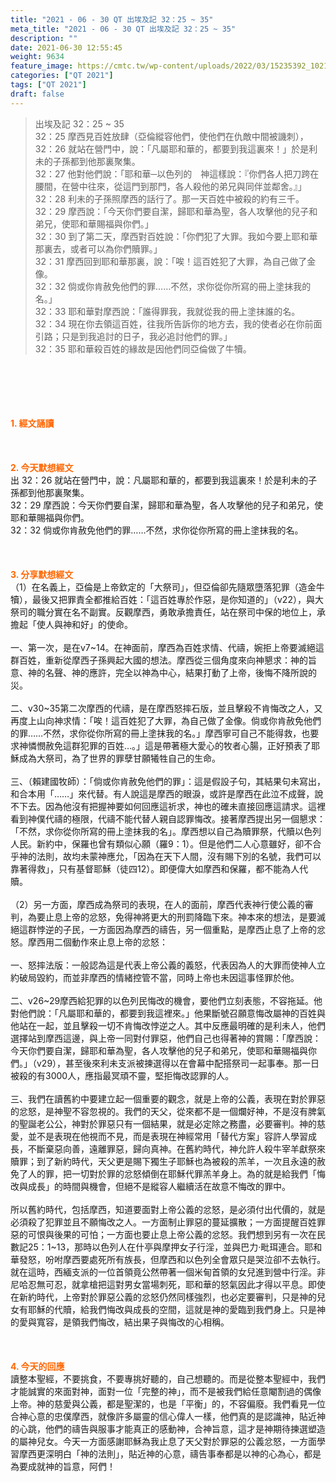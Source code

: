 ```yaml
---
title: "2021 - 06 - 30 QT 出埃及記 32：25 ~ 35"
meta_title: "2021 - 06 - 30 QT 出埃及記 32：25 ~ 35"
description: ""
date: 2021-06-30 12:55:45
weight: 9634
feature_image: https://cmtc.tw/wp-content/uploads/2022/03/15235392_10211799862337740_180693556567566654_o-1.webp
categories: ["QT 2021"]
tags: ["QT 2021"]
draft: false
---
```


<blockquote>出埃及記 32：25 ~ 35<br />
32：25 摩西見百姓放肆（亞倫縱容他們，使他們在仇敵中間被譏刺），<br />
32：26 就站在營門中，說：「凡屬耶和華的，都要到我這裏來！」於是利未的子孫都到他那裏聚集。<br />
32：27 他對他們說：「耶和華─以色列的　神這樣說：『你們各人把刀跨在腰間，在營中往來，從這門到那門，各人殺他的弟兄與同伴並鄰舍。』」<br />
32：28 利未的子孫照摩西的話行了。那一天百姓中被殺的約有三千。<br />
32：29 摩西說：「今天你們要自潔，歸耶和華為聖，各人攻擊他的兒子和弟兄，使耶和華賜福與你們。」<br />
32：30 到了第二天，摩西對百姓說：「你們犯了大罪。我如今要上耶和華那裏去，或者可以為你們贖罪。」<br />
32：31 摩西回到耶和華那裏，說：「唉！這百姓犯了大罪，為自己做了金像。<br />
32：32 倘或你肯赦免他們的罪……不然，求你從你所寫的冊上塗抹我的名。」<br />
32：33 耶和華對摩西說：「誰得罪我，我就從我的冊上塗抹誰的名。<br />
32：34 現在你去領這百姓，往我所告訴你的地方去，我的使者必在你前面引路；只是到我追討的日子，我必追討他們的罪。」<br />
32：35 耶和華殺百姓的緣故是因他們同亞倫做了牛犢。</blockquote><br />
&nbsp;<br />
<br />
&nbsp;<br />
<br />
<span style="color: #ff6600;"><strong>1. </strong><strong>經文誦讀</strong></span><br />
<br />
<span style="color: #ff6600;"><strong> </strong></span><br />
<br />
<span style="color: #ff6600;"><strong>2. 今天默想</strong><strong>經文<br />
</strong></span>出 32：26 就站在營門中，說：凡屬耶和華的，都要到我這裏來！於是利未的子孫都到他那裏聚集。<br />
32：29 摩西說：今天你們要自潔，歸耶和華為聖，各人攻擊他的兒子和弟兄，使耶和華賜福與你們。<br />
32：32 倘或你肯赦免他們的罪……不然，求你從你所寫的冊上塗抹我的名。<br />
<br />
&nbsp;<br />
<br />
<span style="color: #ff6600;"><strong>3. 分享默想經文<br />
</strong></span>（1）在名義上，亞倫是上帝欽定的「大祭司」，但亞倫卻先隨眾墮落犯罪（造金牛犢），最後又把罪責全都推給百姓：「這百姓專於作惡，是你知道的」（v22），與大祭司的職分實在名不副實。反觀摩西，勇敢承擔責任，站在祭司中保的地位上，承擔起「使人與神和好」的使命。<br />
<br />
一、第一次，是在v7~14。在神面前，摩西為百姓求情、代禱，婉拒上帝要滅絕這群百姓，重新從摩西子孫興起大國的想法。摩西從三個角度來向神懇求：神的旨意、神的名聲、神的應許，完全以神為中心，結果打動了上帝，後悔不降所說的災。<br />
<br />
二、v30~35第二次摩西的代禱，是在摩西怒摔石版，並且擊殺不肯悔改之人，又再度上山向神求情：「唉！這百姓犯了大罪，為自己做了金像。倘或你肯赦免他們的罪……不然，求你從你所寫的冊上塗抹我的名。」摩西寧可自己不能得救，也要求神憐憫赦免這群犯罪的百姓…。」這是帶著極大愛心的牧者心腸，正好預表了耶穌成為大祭司，為了世界的罪孽甘願犧牲自己的生命。<br />
<br />
三、（賴建國牧師）：「倘或你肯赦免他們的罪」：這是假設子句，其結果句未寫出，和合本用「……」來代替。有人說這是摩西的眼淚，或許是摩西在此泣不成聲，說不下去。因為他沒有把握神要如何回應這祈求，神也的確未直接回應這請求。這裡看到神僕代禱的極限，代禱不能代替人親自認罪悔改。接著摩西提出另一個懇求：「不然，求你從你所寫的冊上塗抹我的名」。摩西想以自己為贖罪祭，代贖以色列人民。新約中，保羅也曾有類似心願（羅9：1）。但是他們二人心意雖好，卻不合乎神的法則，故均未蒙神應允，「因為在天下人間，沒有賜下別的名號，我們可以靠著得救」，只有基督耶穌（徒四12）。即便偉大如摩西和保羅，都不能為人代贖。<br />
<br />
（2）另一方面，摩西成為祭司的表現，在人的面前，摩西代表神行使公義的審判，為要止息上帝的忿怒，免得神將更大的刑罰降臨下來。神本來的想法，是要滅絕這群悖逆的子民，一方面因為摩西的禱告，另一個重點，是摩西止息了上帝的忿怒。摩西用二個動作來止息上帝的忿怒：<br />
<br />
一、怒摔法版：一般認為這是代表上帝公義的義怒，代表因為人的大罪而使神人立約破局毀約，而並非摩西的情緒控管不當，同時上帝也未因這事怪罪於他。<br />
<br />
二、v26~29摩西給犯罪的以色列民悔改的機會，要他們立刻表態，不容拖延。他對他們說：「凡屬耶和華的，都要到我這裡來。」他果斷號召願意悔改屬神的百姓與他站在一起，並且擊殺一切不肯悔改悖逆之人。其中反應最明確的是利未人，他們選擇站到摩西這邊，與上帝一同對付罪惡，他們自己也得著神的賞賜：「摩西說：今天你們要自潔，歸耶和華為聖，各人攻擊他的兒子和弟兄，使耶和華賜福與你們。」（v29），甚至後來利未支派被揀選得以在會幕中配搭祭司一起事奉。那一日被殺的有3000人，應指最冥頑不靈，堅拒悔改認罪的人。<br />
<br />
三、我們在讀舊約中要建立起一個重要的觀念，就是上帝的公義，表現在對於罪惡的忿怒，是神聖不容忽視的。我們的天父，從來都不是一個爛好神，不是沒有脾氣的聖誕老公公，神對於罪惡只有一個結果，就是必定除之務盡，必要審判。神的慈愛，並不是表現在他視而不見，而是表現在神經常用「替代方案」容許人學習成長，不斷棄惡向善，遠離罪惡，歸向真神。在舊約時代，神允許人殺牛宰羊獻祭來贖罪；到了新約時代，天父更是賜下獨生子耶穌也為被殺的羔羊，一次且永遠的赦免了人的罪，把一切對於罪的忿怒傾倒在耶穌代罪羔羊身上。為的就是給我們「悔改與成長」的時間與機會，但絕不是縱容人繼續活在故意不悔改的罪中。<br />
<br />
所以舊約時代，包括摩西，知道要面對上帝公義的忿怒，是必須付出代價的，就是必須殺了犯罪並且不願悔改之人。一方面制止罪惡的蔓延擴散；一方面提醒百姓罪惡的可恨與後果的可怕；一方面也要止息上帝公義的忿怒。我們想到另有一次在民數記25：1~13，那時以色列人在什亭與摩押女子行淫，並與巴力‧毗珥連合。耶和華發怒，吩咐摩西要處死所有族長，但摩西和以色列全會眾只是哭泣卻不去執行。就在這時，西緬支派的一位首領竟公然帶著一個米甸首領的女兒進到營中行淫。非尼哈忍無可忍，就拿槍把這對男女當場刺死，耶和華的怒氣因此才得以平息。即使在新約時代，上帝對於罪惡公義的忿怒仍然同樣強烈，也必定要審判，只是神的兒女有耶穌的代贖，給我們悔改與成長的空間，這就是神的愛臨到我們身上。只是神的愛與寬容，是領我們悔改，結出果子與悔改的心相稱。<br />
<br />
&nbsp;<br />
<br />
<span style="color: #ff6600;"><strong>4. 今天的回應<br />
</strong></span>讀整本聖經，不要挑食，不要專挑好聽的，自己想聽的。而是從整本聖經中，我們才能誠實的來面對神，面對一位「完整的神」，而不是被我們給任意閹割過的偶像上帝。神的慈愛與公義，都是聖潔的，也是「平衡」的，不容偏廢。我們看見一位合神心意的忠僕摩西，就像許多屬靈的信心偉人一樣，他們真的是認識神，貼近神的心跳，他們的禱告與服事才能真正的感動神，合神旨意，這才是神期待揀選塑造的屬神兒女。今天一方面感謝耶穌為我止息了天父對於罪惡的公義忿怒，一方面學習摩西更深明白「神的法則」，貼近神的心意，禱告事奉都是以神的心為心，都是為要成就神的旨意，阿們！<br />
<br />
&nbsp;
        